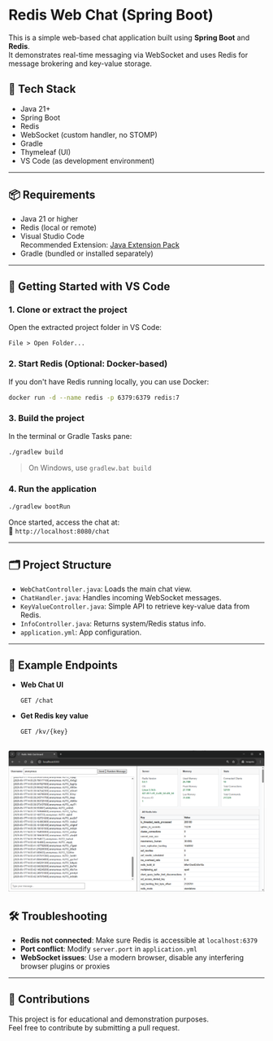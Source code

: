 # Redis Web Chat (Spring Boot)
This is a simple web-based chat application built using **Spring Boot** and **Redis**.  
It demonstrates real-time messaging via WebSocket and uses Redis for message brokering and key-value storage.

## 🔧 Tech Stack

- Java 21+
- Spring Boot
- Redis
- WebSocket (custom handler, no STOMP)
- Gradle
- Thymeleaf (UI)
- VS Code (as development environment)

---

## 📦 Requirements

- Java 21 or higher
- Redis (local or remote)
- Visual Studio Code  
  Recommended Extension: [Java Extension Pack](https://marketplace.visualstudio.com/items?itemName=vscjava.vscode-java-pack)
- Gradle (bundled or installed separately)

---

## 🚀 Getting Started with VS Code

### 1. Clone or extract the project

Open the extracted project folder in VS Code:
```
File > Open Folder...
```

### 2. Start Redis (Optional: Docker-based)

If you don't have Redis running locally, you can use Docker:

```bash
docker run -d --name redis -p 6379:6379 redis:7
```

### 3. Build the project

In the terminal or Gradle Tasks pane:

```bash
./gradlew build
```

> On Windows, use `gradlew.bat build`

### 4. Run the application

```bash
./gradlew bootRun
```

Once started, access the chat at:  
📍 `http://localhost:8080/chat`

---

## 🗂 Project Structure

- `WebChatController.java`: Loads the main chat view.
- `ChatHandler.java`: Handles incoming WebSocket messages.
- `KeyValueController.java`: Simple API to retrieve key-value data from Redis.
- `InfoController.java`: Returns system/Redis status info.
- `application.yml`: App configuration.

---

## 🧪 Example Endpoints

- **Web Chat UI**
  ```
  GET /chat
  ```

- **Get Redis key value**
  ```
  GET /kv/{key}
  ```

![Redis Web Chat UI](springboot-redis-webchat-demo.png)
---

## 🛠 Troubleshooting

- **Redis not connected**: Make sure Redis is accessible at `localhost:6379`
- **Port conflict**: Modify `server.port` in `application.yml`
- **WebSocket issues**: Use a modern browser, disable any interfering browser plugins or proxies

---

## 🤝 Contributions

This project is for educational and demonstration purposes.  
Feel free to contribute by submitting a pull request.
